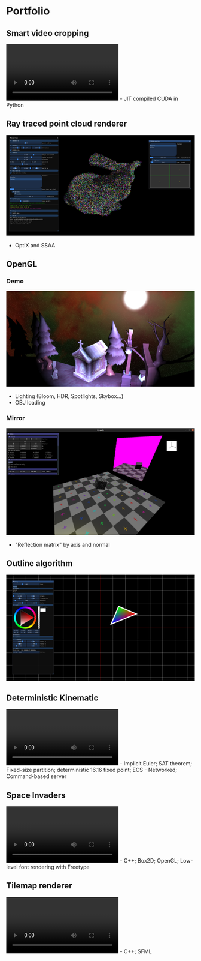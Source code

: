 # Portfolio

## Smart video cropping

<video controls>
    <source src="assets/auto_cropping.mp4" type="video/mp4">
    Sorry, your browser doesn't support embedded videos.
</video>
- JIT compiled CUDA in Python

## Ray traced point cloud renderer

![](assets/optix_points_cloud.png)

- OptiX and SSAA

## OpenGL

### Demo

![](assets/gl_demo.png)

- Lighting (Bloom, HDR, Spotlights, Skybox...)
- OBJ loading

### Mirror

![](assets/gl_mirror.png)

- "Reflection matrix" by axis and normal

## Outline algorithm

![](assets/outline_2D.png)

## Deterministic Kinematic

<video controls>
    <source src="assets/rts_kinematic.mp4" type="video/mp4">
    Sorry, your browser doesn't support embedded videos.
</video>
- Implicit Euler; SAT theorem; Fixed-size partition; deterministic 16.16 fixed point; ECS
- Networked; Command-based server

## Space Invaders

<video controls>
    <source src="assets/space_invaders.mp4" type="video/mp4">
    Sorry, your browser doesn't support embedded videos.
</video>
- C++; Box2D; OpenGL; Low-level font rendering with Freetype

## Tilemap renderer

<video controls>
    <source src="assets/tilemap_renderer.mp4" type="video/mp4">
    Sorry, your browser doesn't support embedded videos.
</video>
- C++; SFML
